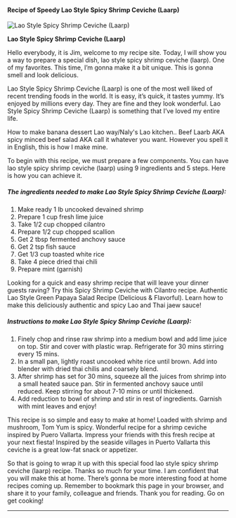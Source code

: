             

#### Recipe of Speedy Lao Style Spicy Shrimp Ceviche (Laarp)

![Lao Style Spicy Shrimp Ceviche (Laarp)](https://img-global.cpcdn.com/recipes/5583314277105664/751x532cq70/lao-style-spicy-shrimp-ceviche-laarp-recipe-main-photo.jpg)

**Lao Style Spicy Shrimp Ceviche (Laarp)**

Hello everybody, it is Jim, welcome to my recipe site. Today, I will show you a way to prepare a special dish, lao style spicy shrimp ceviche (laarp). One of my favorites. This time, I’m gonna make it a bit unique. This is gonna smell and look delicious.

Lao Style Spicy Shrimp Ceviche (Laarp) is one of the most well liked of recent trending foods in the world. It is easy, it’s quick, it tastes yummy. It’s enjoyed by millions every day. They are fine and they look wonderful. Lao Style Spicy Shrimp Ceviche (Laarp) is something that I’ve loved my entire life.

How to make banana dessert Lao way/Naly's Lao kitchen.. Beef Laarb AKA spicy minced beef salad AKA call it whatever you want. However you spell it in English, this is how I make mine.

To begin with this recipe, we must prepare a few components. You can have lao style spicy shrimp ceviche (laarp) using 9 ingredients and 5 steps. Here is how you can achieve it.

##### The ingredients needed to make Lao Style Spicy Shrimp Ceviche (Laarp):

1.  Make ready 1 lb uncooked devained shrimp
2.  Prepare 1 cup fresh lime juice
3.  Take 1/2 cup chopped cilantro
4.  Prepare 1/2 cup chopped scallion
5.  Get 2 tbsp fermented anchovy sauce
6.  Get 2 tsp fish sauce
7.  Get 1/3 cup toasted white rice
8.  Take 4 piece dried thai chili
9.  Prepare mint (garnish)

Looking for a quick and easy shrimp recipe that will leave your dinner guests raving? Try this Spicy Shrimp Ceviche with Cilantro recipe. Authentic Lao Style Green Papaya Salad Recipe (Delicious & Flavorful). Learn how to make this deliciously authentic and spicy Lao and Thai jaew sauce!

##### Instructions to make Lao Style Spicy Shrimp Ceviche (Laarp):

1.  Finely chop and rinse raw shrimp into a medium bowl and add lime juice on top. Stir and cover with plastic wrap. Refrigerate for 30 mins stirring every 15 mins.
2.  In a small pan, lightly roast uncooked white rice until brown. Add into blender with dried thai chilis and coarsely blend.
3.  After shrimp has set for 30 mins, squeeze all the juices from shrimp into a small heated sauce pan. Stir in fermented anchovy sauce until reduced. Keep stirring for about 7-10 mins or until thickened.
4.  Add reduction to bowl of shrimp and stir in rest of ingredients. Garnish with mint leaves and enjoy!

This recipe is so simple and easy to make at home! Loaded with shrimp and mushroom, Tom Yum is spicy. Wonderful recipe for a shrimp ceviche inspired by Puero Vallarta. Impress your friends with this fresh recipe at your next fiesta! Inspired by the seaside villages in Puerto Vallarta this ceviche is a great low-fat snack or appetizer.

So that is going to wrap it up with this special food lao style spicy shrimp ceviche (laarp) recipe. Thanks so much for your time. I am confident that you will make this at home. There’s gonna be more interesting food at home recipes coming up. Remember to bookmark this page in your browser, and share it to your family, colleague and friends. Thank you for reading. Go on get cooking!

* * *